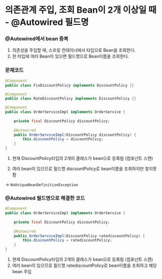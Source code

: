 # 의존관계 주입, 조회 Bean이 2개 이상일 때 - @Autowired 필드명 

### @Autowired에서 bean 중복

1. 의존성을 주입할 때, 스프링 컨테이너에서 타입으로 Bean을 조회한다.
2. 한 타입에 여러 Bean이 있으면 필드명으로 Bean이름을 조회한다. 



### 문제코드

```java
@Component
public class FixDiscountPolicy implements DiscountPolicy {}
```

```java
@Component
public class RateDiscountPolicy implements DiscountPolicy {}
```

```java
@Component
public class OrderServiceImpl implements OrderService {
    
    private final DiscountPolicy discountPolicy;
    
    @Autowired 
    public OrderServiceImpl(DiscountPolicy discountPolicy) {
        this.discountPolicy = discountPolicy;
    }
}
```

1. 현재 DiscountPolicy타입의 2개의 클래스가 bean으로 등록됨 (컴포넌트 스캔)

2. 여러 bean이 있으므로 필드명 discountPolicy로 bean이름을 조회하지만 찾지못함

-> `NoUniqueBeanDefinitionException`



### @Autowired 필드명으로 해결한 코드

```java
@Component
public class OrderServiceImpl implements OrderService {
    
    private final DiscountPolicy discountPolicy;
    
    @Autowired 
    public OrderServiceImpl(DiscountPolicy ratediscountPolicy) {
        this.discountPolicy = ratediscountPolicy;
    }
}
```

1. 현재 DiscountPolicy타입의 2개의 클래스가 bean으로 등록됨 (컴포넌트 스캔)
2. 여러 bean이 있으므로 필드명 ratediscountPolicy로 bean이름을 조회하고 해당 bean 주입

